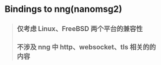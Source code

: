 # Bindings to nng(nanomsg2)
> ## 仅考虑 Linux、FreeBSD 两个平台的兼容性
> ## 不涉及 nng 中 http、websocket、tls 相关的的内容
